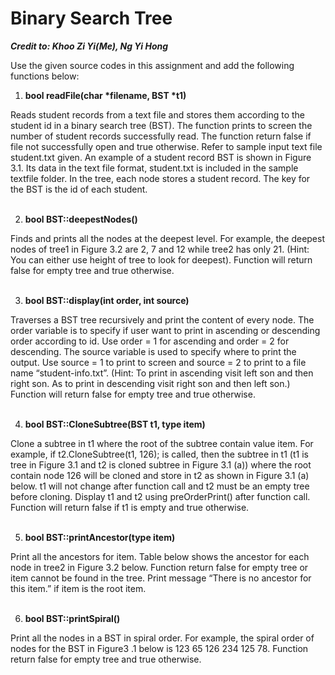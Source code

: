 # Binary Search Tree

***Credit to: Khoo Zi Yi(Me), Ng Yi Hong***

Use the given source codes in this assignment and add the following functions below:

1. **bool readFile(char \*filename, BST \*t1)**
   
Reads student records from a text file and stores them according to the student id in a binary search tree (BST). The function prints to screen the number of student records successfully read. The function return false if file not successfully open and true otherwise. Refer to sample input text file student.txt given. An example of a student record BST is shown in Figure 3.1. Its data in the text file format, student.txt is included in the sample textfile folder. In the tree, each node stores a student record. The key for the BST is the id of each student.
<br><br>

2. **bool BST::deepestNodes()**
   
Finds and prints all the nodes at the deepest level.  For example, the deepest nodes of tree1 in Figure 3.2 are 2, 7 and 12 while tree2 has only 21. (Hint: You can either use height of tree to look for deepest). Function will return false for empty tree and true otherwise. 
<br><br>

3. **bool BST::display(int order, int source)**
   
Traverses a BST tree recursively and print the content of every node. The order variable is to specify if user want to print in ascending or descending order according to id. Use order = 1 for ascending and order = 2 for descending. The source variable is used to specify where to print the output. Use source = 1 to print to screen and source = 2 to print to a file name “student-info.txt”. (Hint: To print in ascending visit left son and then right son. As to print in descending visit right son and then left son.) Function will return false for empty tree and true otherwise. 
<br><br>

4. **bool BST::CloneSubtree(BST t1, type item)**
   
Clone a subtree in t1 where the root of the subtree contain value item. For example, if t2.CloneSubtree(t1, 126); is called, then the subtree in t1 (t1 is tree in Figure 3.1 and t2 is cloned subtree in Figure 3.1 (a))  where the root contain node 126 will be cloned and store in t2 as shown in Figure 3.1 (a) below. t1 will not change after function call and t2 must be an empty tree before cloning. Display t1 and t2 using preOrderPrint() after function call.  Function will return false if t1 is empty and true otherwise.
<br><br>

5. **bool BST::printAncestor(type item)**

Print all the ancestors for item. Table below shows the ancestor for each node in tree2 in Figure 3.2 below. Function return false for empty tree or item cannot be found in the tree. Print message “There is no ancestor for this item.” if item is the root item.
<br><br>

6. **bool BST::printSpiral()**

Print all the nodes in a BST in spiral order. For example, the spiral order of nodes for the BST in Figure3 .1 below is 123   65   126   234   125   78. Function return false for empty tree and true otherwise. 
